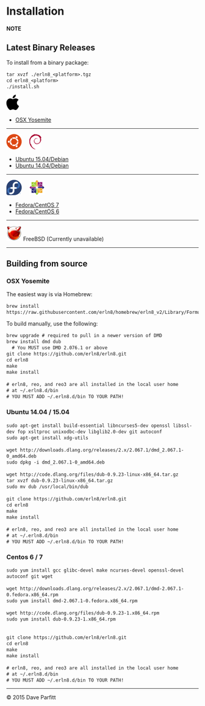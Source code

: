 # Installation 

#### NOTE

## Latest Binary Releases

To install from a binary package:

```
tar xvzf ./erln8_<platform>.tgz
cd erln8_<platform>
./install.sh
```

![OSX Yosemite](img/apple_logo.png) 

- [OSX Yosemite](https://s3.amazonaws.com/erln8/binaries/osx10.10/erln8_osx.tgz)

---

![Ubuntu](img/ubuntu_logo.png) &nbsp;&nbsp;&nbsp; ![Debian](img/debian_logo.png) 

- [Ubuntu 15.04/Debian](https://s3.amazonaws.com/erln8/binaries/ubuntu1504/erln8_ubuntu1504.tgz)
- [Ubuntu 14.04/Debian](https://s3.amazonaws.com/erln8/binaries/ubuntu1404/erln8_ubuntu1404.tgz)

---

![Fedora](img/fedora_logo.png) &nbsp;&nbsp;&nbsp; ![CentOS](img/centos_logo.png) 

- [Fedora/CentOS 7](https://s3.amazonaws.com/erln8/binaries/centos7/erln8_centos7.tgz)
- [Fedora/CentOS 6](https://s3.amazonaws.com/erln8/binaries/centos6/erln8_centos6.tgz)

--- 
![FreeBSD](img/freebsd_logo.png) FreeBSD (Currently unavailable)

---

## Building from source

### OSX Yosemite

The easiest way is via Homebrew:

```
brew install https://raw.githubusercontent.com/erln8/homebrew/erln8_v2/Library/Formula/erln8.rb
```

To build manually, use the following:

```text
brew upgrade # required to pull in a newer version of DMD
brew install dmd dub
  # You MUST use DMD 2.076.1 or above
git clone https://github.com/erln8/erln8.git
cd erln8
make
make install

# erln8, reo, and reo3 are all installed in the local user home
# at ~/.erln8.d/bin
# YOU MUST ADD ~/.erln8.d/bin TO YOUR PATH!
```

### Ubuntu 14.04 / 15.04

```text
sudo apt-get install build-essential libncurses5-dev openssl libssl-dev fop xsltproc unixodbc-dev libglib2.0-dev git autoconf
sudo apt-get install xdg-utils

wget http://downloads.dlang.org/releases/2.x/2.067.1/dmd_2.067.1-0_amd64.deb
sudo dpkg -i dmd_2.067.1-0_amd64.deb

wget http://code.dlang.org/files/dub-0.9.23-linux-x86_64.tar.gz
tar xvzf dub-0.9.23-linux-x86_64.tar.gz
sudo mv dub /usr/local/bin/dub

git clone https://github.com/erln8/erln8.git
cd erln8
make
make install

# erln8, reo, and reo3 are all installed in the local user home
# at ~/.erln8.d/bin
# YOU MUST ADD ~/.erln8.d/bin TO YOUR PATH!
```

### Centos 6 / 7

```text
sudo yum install gcc glibc-devel make ncurses-devel openssl-devel autoconf git wget

wget http://downloads.dlang.org/releases/2.x/2.067.1/dmd-2.067.1-0.fedora.x86_64.rpm
sudo yum install dmd-2.067.1-0.fedora.x86_64.rpm

wget http://code.dlang.org/files/dub-0.9.23-1.x86_64.rpm
sudo yum install dub-0.9.23-1.x86_64.rpm


git clone https://github.com/erln8/erln8.git
cd erln8
make
make install

# erln8, reo, and reo3 are all installed in the local user home
# at ~/.erln8.d/bin
# YOU MUST ADD ~/.erln8.d/bin TO YOUR PATH!
```





---

© 2015 Dave Parfitt
